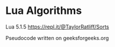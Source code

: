 # Lua Algorithms

Lua 5.1.5
https://repl.it/@TaylorRatliff/Sorts

Pseudocode written on geeksforgeeks.org
